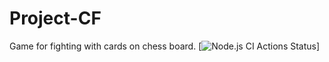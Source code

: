 # Project-CF 
Game for fighting with cards on chess board.
[![Node.js CI Actions Status](https://github.com/kamkanev/Project-CF/workflows/badge.svg)]
